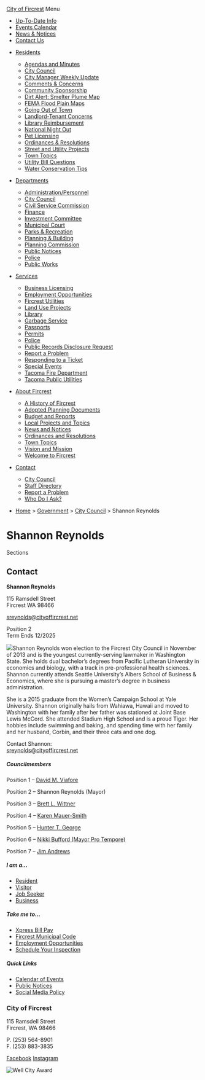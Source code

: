 [City of Fircrest](https://www.cityoffircrest.net "City of Fircrest") Menu

- [Up-To-Date Info](https://www.cityoffircrest.net/updates)
- [Events Calendar](https://www.cityoffircrest.net/events)
- [News &amp; Notices](https://www.cityoffircrest.net/blog)
- [Contact Us](https://www.cityoffircrest.net/contact)

<!--THE END-->

- [Residents](https://www.cityoffircrest.net/residents)
  
  - [Agendas and Minutes](https://www.cityoffircrest.net/updates)
  - [City Council](https://www.cityoffircrest.net/government/city-council)
  - [City Manager Weekly Update](https://www.cityoffircrest.net/blog/city-manager-weekly-update)
  - [Comments &amp; Concerns](https://www.cityoffircrest.net/report-a-problem)
  - [Community Sponsorship](https://www.cityoffircrest.net/community-sponsorship)
  - [Dirt Alert: Smelter Plume Map](https://fortress.wa.gov/ecy/dirtalert)
  - [FEMA Flood Plain Maps](https://msc.fema.gov/portal/home)
  - [Going Out of Town](https://www.cityoffircrest.net/out-of-town)
  - [Landlord-Tenant Concerns](https://www.cityoffircrest.net/residents/lta)
  - [Library Reimbursement](https://www.cityoffircrest.net/services/library-reimbursement)
  - [National Night Out](https://www.cityoffircrest.net/government/fircrest-police/national-night-out)
  - [Pet Licensing](https://www.cityoftacoma.org/residents/animal_control___pet_licensing)
  - [Ordinances &amp; Resolutions](https://www.cityoffircrest.net/updates)
  - [Street and Utility Projects](https://www.cityoffircrest.net/government/public-works-department/capital-projects)
  - [Town Topics](https://www.cityoffircrest.net/about-fircrest/town-topics)
  - [Utility Bill Questions](https://www.cityoffircrest.net/government/public-works-department/utility-billing)
  - [Water Conservation Tips](https://www.cityoffircrest.net/government/public-works-department/water/water-conservation-tips)
- [Departments](https://www.cityoffircrest.net/government)
  
  - [Administration/Personnel](https://www.cityoffircrest.net/government/administration)
  - [City Council](https://www.cityoffircrest.net/government/city-council)
  - [Civil Service Commission](https://www.cityoffircrest.net/civil-services)
  - [Finance](https://www.cityoffircrest.net/government/finance-department)
  - [Investment Committee](https://www.cityoffircrest.net/government/finance-department/investment)
  - [Municipal Court](https://www.cityoffircrest.net/court)
  - [Parks &amp; Recreation](https://www.cityoffircrest.net/government/parks-and-recreation)
  - [Planning &amp; Building](https://www.cityoffircrest.net/government/planning-and-building-department)
  - [Planning Commission](https://www.cityoffircrest.net/planning-commission)
  - [Public Notices](https://www.cityoffircrest.net/category/public-notice)
  - [Police](https://www.cityoffircrest.net/government/fircrest-police)
  - [Public Works](https://www.cityoffircrest.net/government/public-works-department)
- [Services](https://www.cityoffircrest.net/services)
  
  - [Business Licensing](https://www.cityoffircrest.net/services/business-licensing)
  - [Employment Opportunities](https://www.cityoffircrest.net/government/jobs)
  - [Fircrest Utilities](https://www.cityoffircrest.net/government/public-works-department)
  - [Land Use Projects](https://www.cityoffircrest.net/?page_id=493)
  - [Library](https://www.cityoffircrest.net/services/library-reimbursement)
  - [Garbage Service](https://www.westsidedisposal.com)
  - [Passports](https://www.cityoffircrest.net/services/passports)
  - [Permits](https://www.cityoffircrest.net/needapermit)
  - [Police](https://www.cityoffircrest.net/government/fircrest-police)
  - [Public Records Disclosure Request](https://www.cityoffircrest.net/government/administration/public-records-disclosure-request)
  - [Report a Problem](https://www.cityoffircrest.net/report-a-problem)
  - [Responding to a Ticket](https://www.cityoffircrest.net/court/how-to-respond-to-a-ticket)
  - [Special Events](https://www.cityoffircrest.net/residents/special-events)
  - [Tacoma Fire Department](https://www.cityoftacoma.org/cms/one.aspx?portalId=169&pageId=13217)
  - [Tacoma Public Utilities](https://www.mytpu.org)
- [About Fircrest](https://www.cityoffircrest.net/about-fircrest)
  
  - [A History of Fircrest](https://www.cityoffircrest.net/about-fircrest/history-of-fircrest)
  - [Adopted Planning Documents](https://www.cityoffircrest.net/government/planning-and-building-department/adopted-plans)
  - [Budget and Reports](https://www.cityoffircrest.net/government/finance-department/budget-and-reports)
  - [Local Projects and Topics](https://www.cityoffircrest.net/updates)
  - [News and Notices](https://www.cityoffircrest.net/blog)
  - [Ordinances and Resolutions](https://www.cityoffircrest.net/updates)
  - [Town Topics](https://www.cityoffircrest.net/about-fircrest/town-topics)
  - [Vision and Mission](https://www.cityoffircrest.net/vision)
  - [Welcome to Fircrest](https://www.cityoffircrest.net/about-fircrest)
- [Contact](https://www.cityoffircrest.net/contact)
  
  - [City Council](https://www.cityoffircrest.net/government/city-council)
  - [Staff Directory](https://www.cityoffircrest.net/directory)
  - [Report a Problem](https://www.cityoffircrest.net/report-a-problem)
  - [Who Do I Ask?](https://www.cityoffircrest.net/contact)

<!--THE END-->

- [Home](https://www.cityoffircrest.net) &gt; [Government](https://www.cityoffircrest.net/government) &gt; [City Council](https://www.cityoffircrest.net/government/city-council) &gt; Shannon Reynolds

# Shannon Reynolds

Sections

## Contact

**Shannon Reynolds**

115 Ramsdell Street  
Fircrest WA 98466

[sreynolds@cityoffircrest.net](mailto:sreynolds@cityoffircrest.net)

Position 2  
Term Ends 12/2025

![](https://www.cityoffircrest.net/wp-content/uploads/2018/03/Shannon-Reynolds-2018-240x300.jpg)Shannon Reynolds won election to the Fircrest City Council in November of 2013 and is the youngest currently-serving lawmaker in Washington State. She holds dual bachelor’s degrees from Pacific Lutheran University in economics and biology, with a track in pre-professional health sciences. Shannon currently attends Seattle University’s Albers School of Business &amp; Economics, where she is pursuing a master’s degree in business administration.

She is a 2015 graduate from the Women’s Campaign School at Yale University. Shannon originally hails from Wahiawa, Hawaii and moved to Washington with her family after her father was stationed at Joint Base Lewis McCord. She attended Stadium High School and is a proud Tiger. Her hobbies include swimming and baking, and spending time with her family and her husband, Corbin, and their three cats and one dog.

Contact Shannon:  
[sreynolds@cityoffircrest.net](mailto:sreynolds@cityoffircrest.net)

##### Councilmembers

Position 1 – [David M. Viafore](https://www.cityoffircrest.net/government/city-council/viafore)

Position 2 – Shannon Reynolds (Mayor)

Position 3 – [Brett L. Wittner](https://www.cityoffircrest.net/government/city-council/wittner)

Position 4 – [Karen Mauer-Smith](https://www.cityoffircrest.net/government/city-council/karen-mauer-smith)

Position 5 – [Hunter T. George](https://www.cityoffircrest.net/government/city-council/george)

Position 6 – [Nikki Bufford (Mayor Pro Tempore)](https://www.cityoffircrest.net/government/city-council/bufford)

Position 7 – [Jim Andrews](https://www.cityoffircrest.net/government/city-council/jim-andrews)

##### I am a...

- [Resident](https://www.cityoffircrest.net/residents)
- [Visitor](https://www.cityoffircrest.net/about-fircrest)
- [Job Seeker](https://www.cityoffircrest.net/employment-opportunities)
- [Business](https://www.cityoffircrest.net/services/business-licensing)

##### Take me to...

- [Xpress Bill Pay](https://www.xpressbillpay.com)
- [Fircrest Municipal Code](https://www.codepublishing.com/wa/fircrest)
- [Employment Opportunities](https://www.cityoffircrest.net/employment-opportunities)
- [Schedule Your Inspection](https://form.jotform.com/212588006595159)

##### Quick Links

- [Calendar of Events](https://www.cityoffircrest.net/events)
- [Public Notices](https://www.cityoffircrest.net/category/public-notice)
- [Social Media Policy](https://www.cityoffircrest.net/wp-content/uploads/2017/06/Social-Media-Use-Policy.pdf)

### City of Fircrest

115 Ramsdell Street  
Fircrest, WA 98466

P. (253) 564-8901  
F. (253) 883-3835

[Facebook](https://www.facebook.com/COF1925) [Instagram](https://www.instagram.com/cityoffircrest)

![Well City Award](https://www.cityoffircrest.net/wp-content/uploads/2024/09/well-city-award-white.png)
